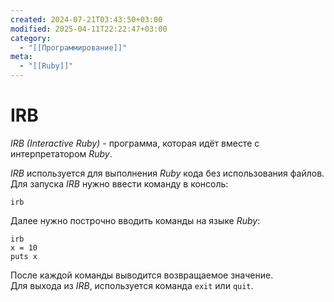 ```yaml
---
created: 2024-07-21T03:43:50+03:00
modified: 2025-04-11T22:22:47+03:00
category:
  - "[[Программирование]]"
meta:
  - "[[Ruby]]"
---
```


# IRB
*IRB (Interactive Ruby)* - программа, которая идёт вместе с интерпретатором *Ruby*.

*IRB* используется для выполнения *Ruby* кода без использования файлов. Для запуска *IRB* нужно ввести команду в консоль:

```
irb
```

Далее нужно построчно вводить команды на языке *Ruby*:

```
irb
x = 10
puts x
```

После каждой команды выводится возвращаемое значение.  
Для выхода из *IRB*, используется команда `exit` или `quit`.
